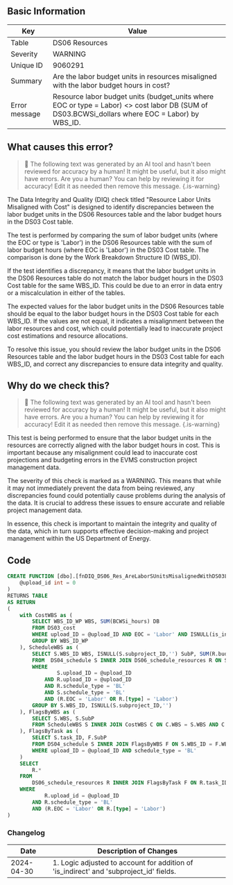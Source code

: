 ## Basic Information
| Key         | Value          |
|-------------|----------------|
| Table       | DS06 Resources |
| Severity    | WARNING |
| Unique ID   | 9060291   |
| Summary     | Are the labor budget units in resources misaligned with the labor budget hours in cost? |
| Error message | Resource labor budget units (budget_units where EOC or type = Labor) <> cost labor DB (SUM of DS03.BCWSi_dollars where EOC = Labor) by WBS_ID. |

## What causes this error?

> :robot: The following text was generated by an AI tool and hasn't been reviewed for accuracy by a human! It might be useful, but it also might have errors. Are you a human? You can help by reviewing it for accuracy! Edit it as needed then remove this message.
{.is-warning}

The Data Integrity and Quality (DIQ) check titled "Resource Labor Units Misaligned with Cost" is designed to identify discrepancies between the labor budget units in the DS06 Resources table and the labor budget hours in the DS03 Cost table. 

The test is performed by comparing the sum of labor budget units (where the EOC or type is 'Labor') in the DS06 Resources table with the sum of labor budget hours (where EOC is 'Labor') in the DS03 Cost table. The comparison is done by the Work Breakdown Structure ID (WBS_ID). 

If the test identifies a discrepancy, it means that the labor budget units in the DS06 Resources table do not match the labor budget hours in the DS03 Cost table for the same WBS_ID. This could be due to an error in data entry or a miscalculation in either of the tables.

The expected values for the labor budget units in the DS06 Resources table should be equal to the labor budget hours in the DS03 Cost table for each WBS_ID. If the values are not equal, it indicates a misalignment between the labor resources and cost, which could potentially lead to inaccurate project cost estimations and resource allocations. 

To resolve this issue, you should review the labor budget units in the DS06 Resources table and the labor budget hours in the DS03 Cost table for each WBS_ID, and correct any discrepancies to ensure data integrity and quality.
## Why do we check this?

> :robot: The following text was generated by an AI tool and hasn't been reviewed for accuracy by a human! It might be useful, but it also might have errors. Are you a human? You can help by reviewing it for accuracy! Edit it as needed then remove this message.
{.is-warning}

This test is being performed to ensure that the labor budget units in the resources are correctly aligned with the labor budget hours in cost. This is important because any misalignment could lead to inaccurate cost projections and budgeting errors in the EVMS construction project management data. 

The severity of this check is marked as a WARNING. This means that while it may not immediately prevent the data from being reviewed, any discrepancies found could potentially cause problems during the analysis of the data. It is crucial to address these issues to ensure accurate and reliable project management data. 

In essence, this check is important to maintain the integrity and quality of the data, which in turn supports effective decision-making and project management within the US Department of Energy.
## Code

```sql
CREATE FUNCTION [dbo].[fnDIQ_DS06_Res_AreLaborSUnitsMisalignedWithDS03LaborSHours] (
	@upload_id int = 0
)
RETURNS TABLE
AS RETURN
(
	with CostWBS as (
		SELECT WBS_ID_WP WBS, SUM(BCWSi_hours) DB
		FROM DS03_cost
		WHERE upload_ID = @upload_ID AND EOC = 'Labor' AND ISNULL(is_indirect,'') <> 'Y'
		GROUP BY WBS_ID_WP
	), ScheduleWBS as (
		SELECT S.WBS_ID WBS, ISNULL(S.subproject_ID,'') SubP, SUM(R.budget_units) Budget
		FROM  DS04_schedule S INNER JOIN DS06_schedule_resources R ON S.task_ID = R.task_ID AND ISNULL(S.subproject_ID,'') = ISNULL(R.subproject_ID,'')
		WHERE
				S.upload_ID = @upload_ID 
			AND R.upload_ID = @upload_ID
			AND R.schedule_type = 'BL'
			AND S.schedule_type = 'BL'
			AND (R.EOC = 'Labor' OR R.[type] = 'Labor')
		GROUP BY S.WBS_ID, ISNULL(S.subproject_ID,'')
	), FlagsByWBS as (
		SELECT S.WBS, S.SubP
		FROM ScheduleWBS S INNER JOIN CostWBS C ON C.WBS = S.WBS AND C.DB <> S.Budget
	), FlagsByTask as (
		SELECT S.task_ID, F.SubP
		FROM DS04_schedule S INNER JOIN FlagsByWBS F ON S.WBS_ID = F.WBS AND ISNULL(S.subproject_ID,'') = F.SubP
		WHERE upload_ID = @upload_ID AND schedule_type = 'BL'
	)
	SELECT
		R.*
	FROM
		DS06_schedule_resources R INNER JOIN FlagsByTask F ON R.task_ID = F.task_ID AND ISNULL(R.subproject_ID,'') = F.SubP
	WHERE
			R.upload_id = @upload_ID
		AND R.schedule_type = 'BL'
		AND (R.EOC = 'Labor' OR R.[type] = 'Labor')
)
```

### Changelog

| Date       | Description of Changes   |
| ---------- | ------------------------ |
| 2024-04-30 | 1. Logic adjusted to account for addition of 'is_indirect' and 'subproject_id' fields. |
